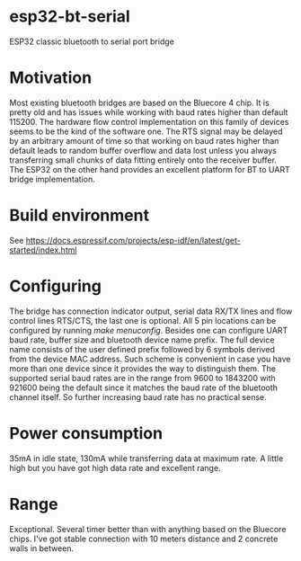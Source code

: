 # esp32-bt-serial
ESP32 classic bluetooth to serial port bridge

# Motivation

Most existing bluetooth bridges are based on the Bluecore 4 chip. It is pretty old and has issues while working with baud rates higher than default 115200. The hardware flow control implementation on this family of devices seems to be the kind of the software one. The RTS signal may be delayed by an arbitrary amount of time so that working on baud rates higher than default leads to random buffer overflow and data lost unless you always transferring small chunks of data fitting entirely onto the receiver buffer.
The ESP32 on the other hand provides an excellent platform for BT to UART bridge implementation. 

# Build environment

See https://docs.espressif.com/projects/esp-idf/en/latest/get-started/index.html

# Configuring

The bridge has connection indicator output, serial data RX/TX lines and flow control lines RTS/CTS, the last one is optional. All 5 pin locations can be configured by running *make menuconfig*. Besides one can configure UART baud rate, buffer size and bluetooth device name prefix. The full device name consists of the user defined prefix followed by 6 symbols derived from the device MAC address. Such scheme is convenient in case you have more than one device since it provides the way to distinguish them. The supported serial baud rates are in the range from 9600 to 1843200 with 921600 being the default since it matches the baud rate of the bluetooth channel itself. So further increasing baud rate has no practical sense.

# Power consumption

35mA in idle state, 130mA while transferring data at maximum rate. A little high but you have got high data rate and excellent range.

# Range

Exceptional. Several timer better than with anything based on the Bluecore chips. I've got stable connection with 10 meters distance and 2 concrete walls in between.




